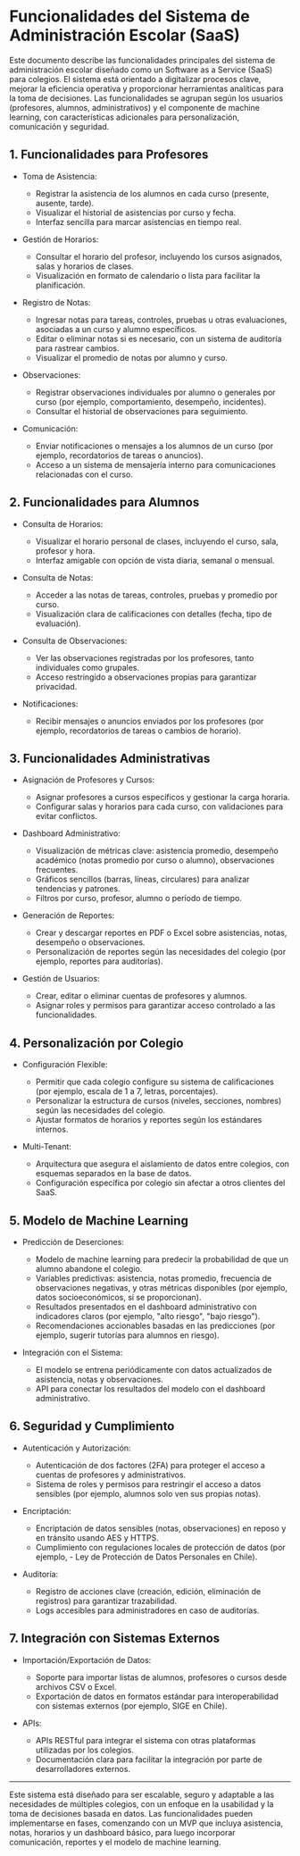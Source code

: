 # Funcionalidades del Sistema de Administración Escolar (SaaS)

Este documento describe las funcionalidades principales del sistema de administración escolar diseñado como un Software as a Service (SaaS) para colegios. El sistema está orientado a digitalizar procesos clave, mejorar la eficiencia operativa y proporcionar herramientas analíticas para la toma de decisiones. Las funcionalidades se agrupan según los usuarios (profesores, alumnos, administrativos) y el componente de machine learning, con características adicionales para personalización, comunicación y seguridad.

## 1. Funcionalidades para Profesores

- Toma de Asistencia:

    - Registrar la asistencia de los alumnos en cada curso (presente, ausente, tarde).
    - Visualizar el historial de asistencias por curso y fecha.
    - Interfaz sencilla para marcar asistencias en tiempo real.


- Gestión de Horarios:

    - Consultar el horario del profesor, incluyendo los cursos asignados, salas y horarios de clases.
    - Visualización en formato de calendario o lista para facilitar la planificación.


- Registro de Notas:

    - Ingresar notas para tareas, controles, pruebas u otras evaluaciones, asociadas a un curso y alumno específicos.
    - Editar o eliminar notas si es necesario, con un sistema de auditoría para rastrear cambios.
    - Visualizar el promedio de notas por alumno y curso.


- Observaciones:

    - Registrar observaciones individuales por alumno o generales por curso (por ejemplo, comportamiento, desempeño, incidentes).
    - Consultar el historial de observaciones para seguimiento.


- Comunicación:

    - Enviar notificaciones o mensajes a los alumnos de un curso (por ejemplo, recordatorios de tareas o anuncios).
    - Acceso a un sistema de mensajería interno para comunicaciones relacionadas con el curso.



## 2. Funcionalidades para Alumnos

- Consulta de Horarios:

    - Visualizar el horario personal de clases, incluyendo el curso, sala, profesor y hora.
    - Interfaz amigable con opción de vista diaria, semanal o mensual.


- Consulta de Notas:

    - Acceder a las notas de tareas, controles, pruebas y promedio por curso.
    - Visualización clara de calificaciones con detalles (fecha, tipo de evaluación).


- Consulta de Observaciones:

    - Ver las observaciones registradas por los profesores, tanto individuales como grupales.
    - Acceso restringido a observaciones propias para garantizar privacidad.


- Notificaciones:

    - Recibir mensajes o anuncios enviados por los profesores (por ejemplo, recordatorios de tareas o cambios de horario).

## 3. Funcionalidades Administrativas

- Asignación de Profesores y Cursos:

    - Asignar profesores a cursos específicos y gestionar la carga horaria.
    - Configurar salas y horarios para cada curso, con validaciones para evitar conflictos.


- Dashboard Administrativo:

    - Visualización de métricas clave: asistencia promedio, desempeño académico (notas promedio por curso o alumno), observaciones frecuentes.
    - Gráficos sencillos (barras, líneas, circulares) para analizar tendencias y patrones.
    - Filtros por curso, profesor, alumno o período de tiempo.


- Generación de Reportes:

    - Crear y descargar reportes en PDF o Excel sobre asistencias, notas, desempeño o observaciones.
    - Personalización de reportes según las necesidades del colegio (por ejemplo, reportes para auditorías).


- Gestión de Usuarios:

    - Crear, editar o eliminar cuentas de profesores y alumnos.
    - Asignar roles y permisos para garantizar acceso controlado a las funcionalidades.



## 4. Personalización por Colegio

- Configuración Flexible:

    - Permitir que cada colegio configure su sistema de calificaciones (por ejemplo, escala de 1 a 7, letras, porcentajes).
    - Personalizar la estructura de cursos (niveles, secciones, nombres) según las necesidades del colegio.
    - Ajustar formatos de horarios y reportes según los estándares internos.


- Multi-Tenant:

    - Arquitectura que asegura el aislamiento de datos entre colegios, con esquemas separados en la base de datos.
    - Configuración específica por colegio sin afectar a otros clientes del SaaS.



## 5. Modelo de Machine Learning

- Predicción de Deserciones:

    - Modelo de machine learning para predecir la probabilidad de que un alumno abandone el colegio.
    - Variables predictivas: asistencia, notas promedio, frecuencia de observaciones negativas, y otras métricas disponibles (por ejemplo, datos socioeconómicos, si se proporcionan).
    - Resultados presentados en el dashboard administrativo con indicadores claros (por ejemplo, "alto riesgo", "bajo riesgo").
    - Recomendaciones accionables basadas en las predicciones (por ejemplo, sugerir tutorías para alumnos en riesgo).


- Integración con el Sistema:

    - El modelo se entrena periódicamente con datos actualizados de asistencia, notas y observaciones.
    - API para conectar los resultados del modelo con el dashboard administrativo.



## 6. Seguridad y Cumplimiento

- Autenticación y Autorización:

    - Autenticación de dos factores (2FA) para proteger el acceso a cuentas de profesores y administrativos.
    - Sistema de roles y permisos para restringir el acceso a datos sensibles (por ejemplo, alumnos solo ven sus propias notas).


- Encriptación:

    - Encriptación de datos sensibles (notas, observaciones) en reposo y en tránsito usando AES y HTTPS.
    - Cumplimiento con regulaciones locales de protección de datos (por ejemplo,  - Ley de Protección de Datos Personales en Chile).


- Auditoría:

    - Registro de acciones clave (creación, edición, eliminación de registros) para garantizar trazabilidad.
    - Logs accesibles para administradores en caso de auditorías.



## 7. Integración con Sistemas Externos

- Importación/Exportación de Datos:

    - Soporte para importar listas de alumnos, profesores o cursos desde archivos CSV o Excel.
    - Exportación de datos en formatos estándar para interoperabilidad con sistemas externos (por ejemplo, SIGE en Chile).


- APIs:

    - APIs RESTful para integrar el sistema con otras plataformas utilizadas por los colegios.
    - Documentación clara para facilitar la integración por parte de desarrolladores externos.

---

Este sistema está diseñado para ser escalable, seguro y adaptable a las necesidades de múltiples colegios, con un enfoque en la usabilidad y la toma de decisiones basada en datos. Las funcionalidades pueden implementarse en fases, comenzando con un MVP que incluya asistencia, notas, horarios y un dashboard básico, para luego incorporar comunicación, reportes y el modelo de machine learning.
